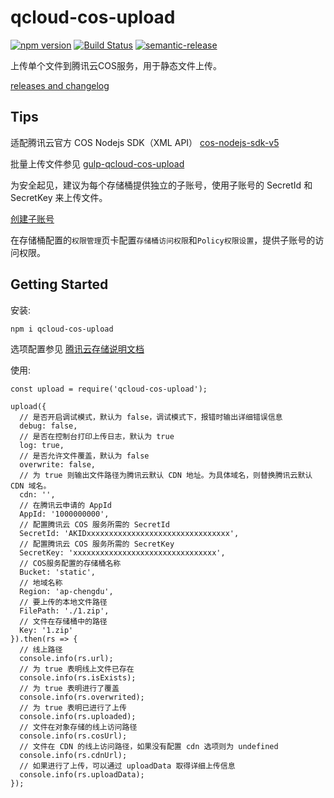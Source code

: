 # qcloud-cos-upload

[![npm version](https://badge.fury.io/js/qcloud-cos-upload.svg)](https://www.npmjs.com/package/qcloud-cos-upload)
[![Build Status](https://travis-ci.org/TabSpace/qcloud-cos-upload.svg?branch=master)](https://travis-ci.org/TabSpace/qcloud-cos-upload)
[![semantic-release](https://img.shields.io/badge/%20%20%F0%9F%93%A6%F0%9F%9A%80-semantic--release-e10079.svg)](https://github.com/semantic-release/semantic-release)

上传单个文件到腾讯云COS服务，用于静态文件上传。

[releases and changelog](https://github.com/TabSpace/qcloud-cos-upload/releases)

## Tips

适配腾讯云官方 COS Nodejs SDK（XML API） [cos-nodejs-sdk-v5](https://github.com/tencentyun/cos-nodejs-sdk-v5)

批量上传文件参见 [gulp-qcloud-cos-upload](https://github.com/TabSpace/gulp-qcloud-cos-upload)

为安全起见，建议为每个存储桶提供独立的子账号，使用子账号的 SecretId 和 SecretKey 来上传文件。

[创建子账号](https://cloud.tencent.com/document/product/634/14453)

在存储桶配置的`权限管理`页卡配置`存储桶访问权限`和`Policy权限设置`，提供子账号的访问权限。

## Getting Started

安装:

```bash
npm i qcloud-cos-upload
```

选项配置参见 [腾讯云存储说明文档](https://cloud.tencent.com/document/product/436/8629)

使用:

```script
const upload = require('qcloud-cos-upload');

upload({
  // 是否开启调试模式，默认为 false，调试模式下，报错时输出详细错误信息
  debug: false,
  // 是否在控制台打印上传日志，默认为 true
  log: true,
  // 是否允许文件覆盖，默认为 false
  overwrite: false,
  // 为 true 则输出文件路径为腾讯云默认 CDN 地址。为具体域名，则替换腾讯云默认 CDN 域名。
  cdn: '',
  // 在腾讯云申请的 AppId
  AppId: '1000000000',
  // 配置腾讯云 COS 服务所需的 SecretId
  SecretId: 'AKIDxxxxxxxxxxxxxxxxxxxxxxxxxxxxxxxx',
  // 配置腾讯云 COS 服务所需的 SecretKey
  SecretKey: 'xxxxxxxxxxxxxxxxxxxxxxxxxxxxxxxx',
  // COS服务配置的存储桶名称
  Bucket: 'static',
  // 地域名称
  Region: 'ap-chengdu',
  // 要上传的本地文件路径
  FilePath: './1.zip',
  // 文件在存储桶中的路径
  Key: '1.zip'
}).then(rs => {
  // 线上路径
  console.info(rs.url);
  // 为 true 表明线上文件已存在
  console.info(rs.isExists);
  // 为 true 表明进行了覆盖
  console.info(rs.overwrited);
  // 为 true 表明已进行了上传
  console.info(rs.uploaded);
  // 文件在对象存储的线上访问路径
  console.info(rs.cosUrl);
  // 文件在 CDN 的线上访问路径，如果没有配置 cdn 选项则为 undefined
  console.info(rs.cdnUrl);
  // 如果进行了上传，可以通过 uploadData 取得详细上传信息
  console.info(rs.uploadData);
});
```
